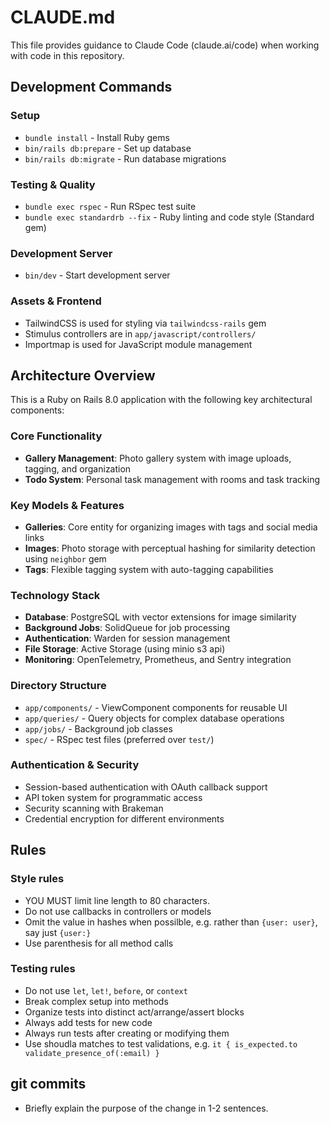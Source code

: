 # CLAUDE.md

This file provides guidance to Claude Code (claude.ai/code) when working with code in this repository.

## Development Commands

### Setup
- `bundle install` - Install Ruby gems
- `bin/rails db:prepare` - Set up database
- `bin/rails db:migrate` - Run database migrations

### Testing & Quality
- `bundle exec rspec` - Run RSpec test suite
- `bundle exec standardrb --fix` - Ruby linting and code style (Standard gem)

### Development Server
- `bin/dev` - Start development server

### Assets & Frontend
- TailwindCSS is used for styling via `tailwindcss-rails` gem
- Stimulus controllers are in `app/javascript/controllers/`
- Importmap is used for JavaScript module management

## Architecture Overview

This is a Ruby on Rails 8.0 application with the following key architectural components:

### Core Functionality
- **Gallery Management**: Photo gallery system with image uploads, tagging, and organization
- **Todo System**: Personal task management with rooms and task tracking

### Key Models & Features
- **Galleries**: Core entity for organizing images with tags and social media links
- **Images**: Photo storage with perceptual hashing for similarity detection using `neighbor` gem
- **Tags**: Flexible tagging system with auto-tagging capabilities

### Technology Stack
- **Database**: PostgreSQL with vector extensions for image similarity
- **Background Jobs**: SolidQueue for job processing
- **Authentication**: Warden for session management
- **File Storage**: Active Storage (using minio s3 api)
- **Monitoring**: OpenTelemetry, Prometheus, and Sentry integration

### Directory Structure
- `app/components/` - ViewComponent components for reusable UI
- `app/queries/` - Query objects for complex database operations
- `app/jobs/` - Background job classes
- `spec/` - RSpec test files (preferred over `test/`)

### Authentication & Security
- Session-based authentication with OAuth callback support
- API token system for programmatic access
- Security scanning with Brakeman
- Credential encryption for different environments

## Rules

### Style rules
* YOU MUST limit line length to 80 characters.
* Do not use callbacks in controllers or models
* Omit the value in hashes when possilble, e.g. rather than `{user: user}`, say just `{user:}`
* Use parenthesis for all method calls

### Testing rules
* Do not use `let`, `let!`, `before`, or `context`
* Break complex setup into methods
* Organize tests into distinct act/arrange/assert blocks
* Always add tests for new code
* Always run tests after creating or modifying them
* Use shoudla matches to test validations, e.g. `it { is_expected.to validate_presence_of(:email) }`

## git commits
* Briefly explain the purpose of the change in 1-2 sentences.
